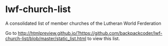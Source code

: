 # lwf-church-list
A consolidated list of member churches of the Lutheran World Ferderation

Go to http://htmlpreview.github.io/?https://github.com/backpackcoder/lwf-church-list/blob/master/static_list.html to 
view this list.
